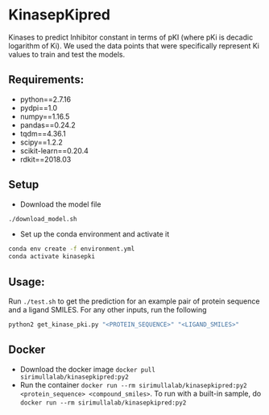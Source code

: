 # KinasepKipred
Kinases to predict Inhibitor constant in terms of pKI (where pKi is decadic logarithm of Ki). We used the data points that were specifically represent Ki values to train and test the models.

## Requirements:
* python==2.7.16
* pydpi==1.0
* numpy==1.16.5
* pandas==0.24.2
* tqdm==4.36.1
* scipy==1.2.2
* scikit-learn==0.20.4
* rdkit==2018.03

## Setup
* Download the model file 
```bash
./download_model.sh
```
* Set up the conda environment and activate it
```bash
conda env create -f environment.yml
conda activate kinasepki
```

## Usage:
Run `./test.sh` to get the prediction for an example pair of protein sequence and a ligand SMILES. For any other inputs, run the following

```bash
python2 get_kinase_pki.py "<PROTEIN_SEQUENCE>" "<LIGAND_SMILES>"
```

## Docker 
* Download the docker image `docker pull sirimullalab/kinasepkipred:py2`
* Run the container `docker run --rm sirimullalab/kinasepkipred:py2 <protein_sequence> <compound_smiles>`. To run with a built-in sample, do  `docker run --rm sirimullalab/kinasepkipred:py2`
